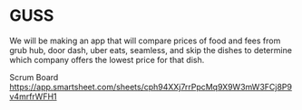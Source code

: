 # GUSS
We will be making an app that will compare prices of food and fees from grub hub, door dash, uber eats, seamless, and skip the dishes to determine which company offers the lowest price for that dish. 

Scrum Board
https://app.smartsheet.com/sheets/cph94XXj7rrPpcMq9X9W3mW3FCj8P9v4mrfrWFH1
